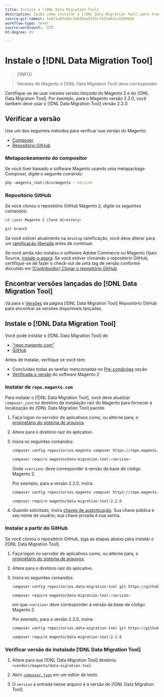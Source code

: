 ```yaml
---
title: Instale o [!DNL Data Migration Tool]
description: Saiba como instalar o [!DNL Data Migration Tool] para transferir dados entre o Magento 1 e o Magento 2.
source-git-commit: 5e072a87480c326d6ae9235cf425e63ec9199684
workflow-type: tm+mt
source-wordcount: '375'
ht-degree: 0%

---
```



# Instale o [!DNL Data Migration Tool]

>[!INFO]
>
>Versões de Magento e [!DNL Data Migration Tool] deve corresponder.


Certifique-se de usar *mesma versão lançada* do Magento 2 e do [!DNL Data Migration Tool]. Por exemplo, para o Magento versão 2.2.0, você também deve usar o [!DNL Data Migration Tool] versão 2.2.0.

## Verificar a versão

Use um dos seguintes métodos para verificar sua versão do Magento:

- [Composer](#composer-metapackage)
- [Repositório GitHub](#github-repository)

### Metapackeamento do compositor

Se você tiver baixado o software Magento usando uma metapackage Composer, digite o seguinte comando:

```bash
php <magento_root>/bin/magento --version
```

### Repositório GitHub

Se você clonou o repositório GitHub Magento 2, digite os seguintes comandos:

```bash
cd <your Magento 2 clone directory>
```

```bash
git branch
```

Se você estiver atualmente na `develop` ramificação, você deve alterar para um [ramificação liberada](https://developer.adobe.com/commerce/contributor/guides/install/change-version/) antes de continuar.

Se você ainda não instalou o software Adobe Commerce ou Magento Open Source, [instale-o agora](../../installation/prerequisites/commerce.md).
Se você estiver clonando o repositório GitHub, certifique-se de fazer o check-out de uma tag de versão conforme discutido em [(Contribuidor) Clonar o repositório GitHub](https://developer.adobe.com/commerce/contributor/guides/install/clone-repository/).

## Encontrar versões lançadas do [!DNL Data Migration Tool]

Vá para o [Versões](https://github.com/magento/data-migration-tool/releases) da página [!DNL Data Migration Tool] Repositório GitHub para encontrar as versões disponíveis lançadas.

## Instale o [!DNL Data Migration Tool]

Você pode instalar o [!DNL Data Migration Tool] de:

- [&quot;repo.magento.com&quot;](#install-from-repomagentocom)
- [GitHub](#install-from-github)

Antes de instalar, verifique se você tem:

- Concluídas todas as tarefas mencionadas no [Pré-condições](prerequisites.md) seção
- [Verificada a versão](install.md#check-your-version) do software Magento 2

### Instalar de `repo.magento.com`

Para instalar o [!DNL Data Migration Tool], você deve atualizar `composer.json` no diretório de instalação raiz do Magento para fornecer a localização do [!DNL Data Migration Tool] pacote.

1. Faça logon no servidor de aplicativos como, ou alterne para, o [proprietário do sistema de arquivos](../../installation/prerequisites/file-system/overview.md).
1. Altere para o diretório raiz do aplicativo.
1. Insira os seguintes comandos:

   ```bash
   composer config repositories.magento composer https://repo.magento.com
   ```

   ```bash
   composer require magento/data-migration-tool:<version>
   ```

   Onde `<version>` deve corresponder à versão da base de código Magento 2.

   Por exemplo, para a versão 2.2.0, insira:

   ```bash
   composer config repositories.magento composer https://repo.magento.com
   ```

   ```bash
   composer require magento/data-migration-tool:2.2.0
   ```

1. Quando solicitado, insira [chaves de autenticação](../../installation/prerequisites/authentication-keys.md). Sua chave pública é seu nome de usuário; sua chave privada é sua senha.

### Instalar a partir do GitHub

Se você clonou o repositório GitHub, siga as etapas abaixo para instalar o [!DNL Data Migration Tool].

1. Faça logon no servidor de aplicativos como, ou alterne para, o [proprietário do sistema de arquivos](../../installation/prerequisites/file-system/overview.md).
1. Altere para o diretório raiz do aplicativo.
1. Insira os seguintes comandos:

   ```bash
   composer config repositories.data-migration-tool git https://github.com/magento/data-migration-tool
   ```

   ```bash
   composer require magento/data-migration-tool:<version>
   ```

   em que `<version>` deve corresponder à versão da base de código Magento 2.

   Por exemplo, para a versão 2.2.0, insira:

   ```bash
   composer config repositories.data-migration-tool git https://github.com/magento/data-migration-tool
   ```

   ```bash
   composer require magento/data-migration-tool:2.2.0
   ```

### Verificar versão do instalado [!DNL Data Migration Tool]

1. Altere para sua [!DNL Data Migration Tool] diretório: `<vendor>/magento/data-migration-tool`.

1. Abrir [`composer.json`](https://github.com/magento/data-migration-tool/blob/2.4/composer.json) em um editor de texto.

1. O `version` a entrada nesse arquivo é a versão do [!DNL Data Migration Tool].
